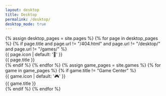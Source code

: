 ```yaml
---
layout: desktop
title: Desktop
permalink: /desktop/
desktop_mode: true
---
```


<div id="desktop-grid">
    <!-- Desktop icons are now generated dynamically -->
    {% assign desktop_pages = site.pages %}
    {% for page in desktop_pages %}
        {% if page.title and page.url != "/404.html" and page.url != "/desktop/" and page.url != "/games/" %}
        <div class="desktop-icon" 
             id="icon-{{ page.title | slugify }}" 
             data-app-url="{{ page.url | relative_url }}" 
             data-app-title="{{ page.title }}">
            <div class="icon-image">{{ page.icon | default: '📄' }}</div>
            <div class="icon-label">{{ page.title }}</div>
        </div>
        {% endif %}
    {% endfor %}
    {% assign game_pages = site.games %}
    {% for game in game_pages %}
        {% if game.title != "Game Center" %}
        <div class="desktop-icon" 
             id="icon-{{ game.title | slugify }}" 
             data-app-url="{{ game.permalink | relative_url }}" 
             data-app-title="{{ game.title }}">
            <div class="icon-image">{{ game.icon | default: '🎮' }}</div>
            <div class="icon-label">{{ game.title }}</div>
        </div>
        {% endif %}
    {% endfor %}
    <!-- Bookmarks will be rendered by JS -->
</div>

<div id="window-container"></div>

<script>
document.addEventListener('DOMContentLoaded', function() {
  if (window.DesktopManager) {
    window.desktopManager = new DesktopManager(document.getElementById('desktop-grid'));
  }
  if (window.WindowManager) {
    window.windowManager = new WindowManager();
  }
});
</script>